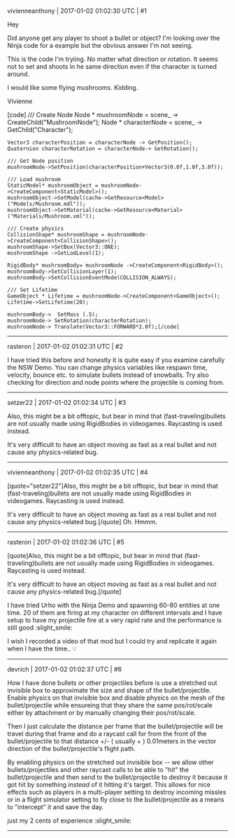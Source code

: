 vivienneanthony | 2017-01-02 01:02:30 UTC | #1

Hey

Did anyone get any player to shoot a bullet or object? I'm looking over the Ninja code for a example but the  obvious answer I'm not seeing.

This is the code I'm tryiing. No matter what direction or rotation. It seems not to set and shoots in he same direction even if the character is turned around. 

I would like some flying mushrooms. Kidding.

Vivienne



[code]    /// Create Node
    Node * mushroomNode = scene_ -> CreateChild("MushroomNode");
    Node * characterNode = scene_ -> GetChild("Character");

    Vector3 characterPosition = characterNode -> GetPosition();
    Quaternion characterRotation = characterNode-> GetRotation();

    /// Get Node position
    mushroomNode->SetPosition(characterPosition+Vector3(0.0f,1.0f,3.0f));

    /// Load mushroom
    StaticModel* mushroomObject = mushroomNode->CreateComponent<StaticModel>();
    mushroomObject->SetModel(cache->GetResource<Model>("Models/Mushroom.mdl"));
    mushroomObject->SetMaterial(cache->GetResource<Material>("Materials/Mushroom.xml"));

    /// Create physics
    CollisionShape* mushroomShape = mushroomNode->CreateComponent<CollisionShape>();
    mushroomShape->SetBox(Vector3::ONE);
    mushroomShape ->SetLodLevel(1);

    RigidBody* mushroomBody= mushroomNode ->CreateComponent<RigidBody>();
    mushroomBody->SetCollisionLayer(1);
    mushroomBody->SetCollisionEventMode(COLLISION_ALWAYS);

    /// Set Lifetime
    GameObject * Lifetime = mushroomNode->CreateComponent<GameObject>();
    Lifetime->SetLifetime(20);

    mushroomBody->	SetMass (.5);
    mushroomNode-> SetRotation(characterRotation);
    mushroomNode-> Translate(Vector3::FORWARD*2.0f);[/code]

-------------------------

rasteron | 2017-01-02 01:02:31 UTC | #2

I have tried this before and honestly it is quite easy if you examine carefully the NSW Demo. You can change physics variables like respawn time, velocity, bounce etc. to simulate bullets instead of snowballs. Try also checking for direction and node points where the projectile is coming from.

-------------------------

setzer22 | 2017-01-02 01:02:34 UTC | #3

Also, this might be a bit offtopic, but bear in mind that (fast-traveling)bullets are not usually made using RigidBodies in videogames. Raycasting is used instead. 

It's very difficult to have an object moving as fast as a real bullet and not cause any physics-related bug.

-------------------------

vivienneanthony | 2017-01-02 01:02:35 UTC | #4

[quote="setzer22"]Also, this might be a bit offtopic, but bear in mind that (fast-traveling)bullets are not usually made using RigidBodies in videogames. Raycasting is used instead. 

It's very difficult to have an object moving as fast as a real bullet and not cause any physics-related bug.[/quote]
Oh. Hmmm.

-------------------------

rasteron | 2017-01-02 01:02:36 UTC | #5

[quote]Also, this might be a bit offtopic, but bear in mind that (fast-traveling)bullets are not usually made using RigidBodies in videogames. Raycasting is used instead.

It's very difficult to have an object moving as fast as a real bullet and not cause any physics-related bug.[/quote]

I have tried Urho with the Ninja Demo and spawning 60-80 entities at one time. 20 of them are firing at my character on different intervals and I have setup to have my projectile fire at a very rapid rate and the performance is still good :slight_smile:

I wish I recorded a video of that mod but I could try and replicate it again when I have the time..  :bulb:

-------------------------

devrich | 2017-01-02 01:02:37 UTC | #6

How I have done bullets or other projectiles before is use a stretched out invisible box to approximate the size and shape of the bullet/projectile.  Enable physics on that invisible box and disable physics on the mesh of the bullet/projectile while ensureing that they share the same pos/rot/scale either by attachment or by manually changing their pos/rot/scale.

Then I just calculate the distance per frame that the bullet/projectile will be travel during that frame and do a raycast call for from the front of the bullet/projectile to that distance +/- ( usually + ) 0.01meters in the vector direction of the bullet/projectile's flight path.

By enabling physics on the stretched out invisible box -- we allow other bullets/projectiles and other raycast calls to be able to "hit" the bullet/projectile and then send to the bullet/projectile to destroy it because it got hit by something _instead_ of it hitting it's target.  This allows for nice effects such as players in a multi-player setting to destroy incoming missles or in a flight simulator setting to fly close to the bullet/projectile as a means to "intercept" it and save the day.

just my 2 cents of experience :slight_smile:

-------------------------

